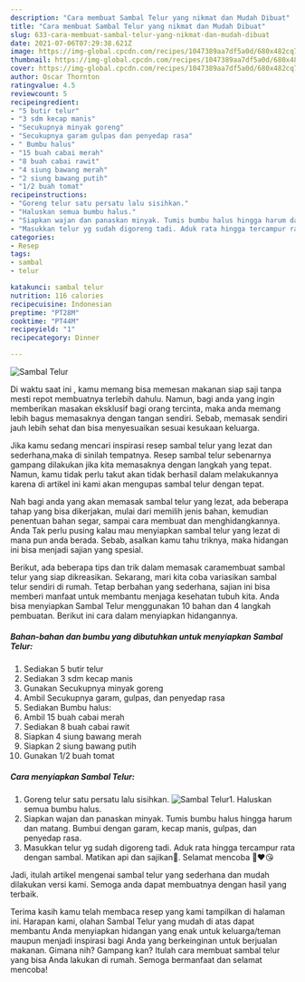 ```yaml
---
description: "Cara membuat Sambal Telur yang nikmat dan Mudah Dibuat"
title: "Cara membuat Sambal Telur yang nikmat dan Mudah Dibuat"
slug: 633-cara-membuat-sambal-telur-yang-nikmat-dan-mudah-dibuat
date: 2021-07-06T07:29:38.621Z
image: https://img-global.cpcdn.com/recipes/1047389aa7df5a0d/680x482cq70/sambal-telur-foto-resep-utama.jpg
thumbnail: https://img-global.cpcdn.com/recipes/1047389aa7df5a0d/680x482cq70/sambal-telur-foto-resep-utama.jpg
cover: https://img-global.cpcdn.com/recipes/1047389aa7df5a0d/680x482cq70/sambal-telur-foto-resep-utama.jpg
author: Oscar Thornton
ratingvalue: 4.5
reviewcount: 5
recipeingredient:
- "5 butir telur"
- "3 sdm kecap manis"
- "Secukupnya minyak goreng"
- "Secukupnya garam gulpas dan penyedap rasa"
- " Bumbu halus"
- "15 buah cabai merah"
- "8 buah cabai rawit"
- "4 siung bawang merah"
- "2 siung bawang putih"
- "1/2 buah tomat"
recipeinstructions:
- "Goreng telur satu persatu lalu sisihkan."
- "Haluskan semua bumbu halus."
- "Siapkan wajan dan panaskan minyak. Tumis bumbu halus hingga harum dan matang. Bumbui dengan garam, kecap manis, gulpas, dan penyedap rasa."
- "Masukkan telur yg sudah digoreng tadi. Aduk rata hingga tercampur rata dengan sambal. Matikan api dan sajikan🥰. Selamat mencoba 🙏❤️😘"
categories:
- Resep
tags:
- sambal
- telur

katakunci: sambal telur 
nutrition: 116 calories
recipecuisine: Indonesian
preptime: "PT28M"
cooktime: "PT44M"
recipeyield: "1"
recipecategory: Dinner

---
```



![Sambal Telur](https://img-global.cpcdn.com/recipes/1047389aa7df5a0d/680x482cq70/sambal-telur-foto-resep-utama.jpg)

Di waktu  saat ini , kamu memang bisa memesan makanan siap saji tanpa mesti repot membuatnya terlebih dahulu. Namun, bagi anda yang ingin memberikan masakan eksklusif bagi orang tercinta, maka anda memang lebih bagus memasaknya dengan tangan sendiri. Sebab, memasak sendiri jauh lebih sehat dan bisa menyesuaikan sesuai kesukaan keluarga.

Jika kamu sedang mencari inspirasi resep sambal telur yang lezat dan sederhana,maka di sinilah tempatnya. Resep sambal telur  sebenarnya gampang dilakukan jika kita memasaknya dengan langkah yang tepat. Namun, kamu tidak perlu takut akan tidak berhasil dalam melakukannya 
karena di artikel ini kami akan mengupas sambal telur dengan tepat.  



Nah bagi anda yang akan memasak sambal telur yang lezat, ada beberapa tahap yang bisa dikerjakan, mulai dari memilih jenis bahan, kemudian penentuan bahan segar, sampai cara membuat dan menghidangkannya. Anda Tak perlu pusing kalau mau menyiapkan sambal telur yang lezat di mana pun anda berada. Sebab, asalkan kamu  tahu triknya, maka hidangan ini bisa menjadi sajian yang spesial.

Berikut, ada beberapa tips dan trik dalam memasak caramembuat sambal telur yang siap dikreasikan. Sekarang, mari kita coba variasikan sambal telur sendiri di rumah. Tetap berbahan yang sederhana, sajian ini bisa memberi manfaat untuk membantu menjaga kesehatan tubuh kita. Anda bisa menyiapkan Sambal Telur menggunakan 10 bahan dan 4 langkah pembuatan. Berikut ini cara dalam menyiapkan hidangannya.

<!--inarticleads1-->

##### Bahan-bahan dan bumbu yang dibutuhkan untuk menyiapkan Sambal Telur:

1. Sediakan 5 butir telur
1. Sediakan 3 sdm kecap manis
1. Gunakan Secukupnya minyak goreng
1. Ambil Secukupnya garam, gulpas, dan penyedap rasa
1. Sediakan  Bumbu halus:
1. Ambil 15 buah cabai merah
1. Sediakan 8 buah cabai rawit
1. Siapkan 4 siung bawang merah
1. Siapkan 2 siung bawang putih
1. Gunakan 1/2 buah tomat




<!--inarticleads2-->

##### Cara menyiapkan Sambal Telur:

1. Goreng telur satu persatu lalu sisihkan.
<img src="https://img-global.cpcdn.com/steps/dfaa144114b1cab0/160x128cq70/sambal-telur-langkah-memasak-1-foto.jpg" alt="Sambal Telur">1. Haluskan semua bumbu halus.
1. Siapkan wajan dan panaskan minyak. Tumis bumbu halus hingga harum dan matang. Bumbui dengan garam, kecap manis, gulpas, dan penyedap rasa.
1. Masukkan telur yg sudah digoreng tadi. Aduk rata hingga tercampur rata dengan sambal. Matikan api dan sajikan🥰. Selamat mencoba 🙏❤️😘




Jadi, itulah artikel mengenai  sambal telur  yang sederhana dan mudah dilakukan versi kami. Semoga anda dapat membuatnya dengan hasil yang terbaik. 

Terima kasih kamu telah membaca resep yang kami tampilkan di halaman ini. Harapan kami, olahan  Sambal Telur yang mudah di atas dapat membantu Anda menyiapkan hidangan yang enak untuk keluarga/teman maupun menjadi inspirasi bagi Anda yang berkeinginan untuk berjualan makanan. Gimana nih? Gampang kan? Itulah cara membuat sambal telur yang bisa Anda lakukan di rumah. Semoga bermanfaat dan selamat mencoba!


